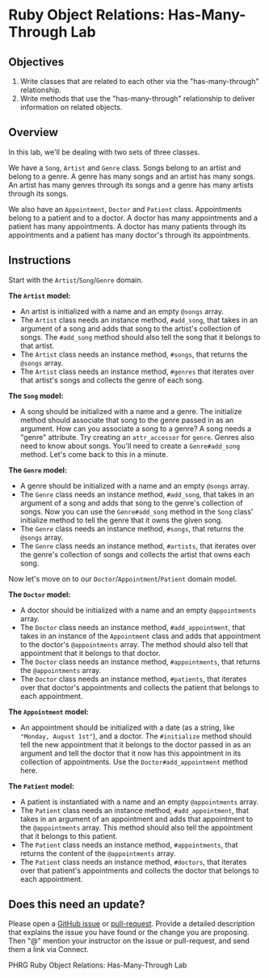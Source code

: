 # Ruby Object Relations: Has-Many-Through Lab

## Objectives

1. Write classes that are related to each other via the "has-many-through" relationship.
2. Write methods that use the "has-many-through" relationship to deliver information on related objects. 

## Overview

In this lab, we'll be dealing with two sets of three classes. 

We have a `Song`, `Artist` and `Genre` class. Songs belong to an artist and belong to a genre. A genre has many songs and an artist has many songs. An artist has many genres through its songs and a genre has many artists through its songs. 

We also have an `Appointment`, `Doctor` and `Patient` class. Appointments belong to a patient and to a doctor. A doctor has many appointments and a patient has many appointments. A doctor has many patients through its appointments and a patient has many doctor's through its appointments. 

## Instructions

Start with the `Artist`/`Song`/`Genre` domain. 

**The `Artist` model:**

* An artist is initialized with a name and an empty `@songs` array. 
* The `Artist` class needs an instance method, `#add_song`, that takes in an argument of a song and adds that song to the artist's collection of songs. The `#add_song` method should also tell the song that it belongs to that artist. 
* The `Artist` class needs an instance method, `#songs`, that returns the `@songs` array. 
* The `Artist` class needs an instance method, `#genres` that iterates over that artist's songs and collects the genre of each song. 

**The `Song` model:**

* A song should be initialized with a name and a genre. The initialize method should associate that song to the genre passed in as an argument. How can you associate a song to a genre? A song needs a "genre" attribute. Try creating an `attr_accessor` for `genre`. Genres also need to know about songs. You'll need to create a `Genre#add_song` method. Let's come back to this in a minute.  


**The `Genre` model:**

* A genre should be initialized with a name and an empty `@songs` array. 
* The `Genre` class needs an instance method, `#add_song`, that takes in an argument of a song and adds that song to the genre's collection of songs. Now you can use the `Genre#add_song` method in the `Song` class' initialize method to tell the genre that it owns the given song. 
* The `Genre` class needs an instance method, `#songs`, that returns the `@songs` array. 
* The `Genre` class needs an instance method, `#artists`, that iterates over the genre's collection of songs and collects the artist that owns each song. 

Now let's move on to our `Doctor`/`Appointment`/`Patient` domain model. 

**The `Doctor` model:**

* A doctor should be initialized with a name and an empty `@appointments` array. 
* The `Doctor` class needs an instance method, `#add_appointment`, that takes in an instance of the `Appointment` class and adds that appointment to the doctor's `@appointments` array. The method should also tell that appointment that it belongs to that doctor. 
* The `Doctor` class needs an instance method, `#appointments`, that returns the `@appointments` array. 
* The `Doctor` class needs an instance method, `#patients`, that iterates over that doctor's appointments and collects the patient that belongs to each appointment. 

**The `Appointment` model:**

* An appointment should be initialized with a date (as a string, like `"Monday, August 1st"`), and a doctor. The `#initialize` method should tell the new appointment that it belongs to the doctor passed in as an argument and tell the doctor that it now has this appointment in its collection of appointments. Use the `Doctor#add_appointment` method here. 

**The `Patient` model:**

* A patient is instantiated with a name and an empty `@appointments` array. 
* The `Patient` class needs an instance method, `#add_appointment`, that takes in an argument of an appointment and adds that appointment to the `@appointments` array. This method should also tell the appointment that it belongs to this patient. 
* The `Patient` class needs an instance method, `#appointments`, that returns the content of the `@appointments` array. 
* The `Patient` class needs an instance method, `#doctors`, that iterates over that patient's appointments and collects the doctor that belongs to each appointment. 

## Does this need an update?

Please open a [GitHub issue](https://github.com/learn-co-curriculum/phrg-ruby-objects-has-many-through-lab/issues) or [pull-request](https://github.com/learn-co-curriculum/phrg-ruby-objects-has-many-through-lab/pulls). Provide a detailed description that explains the issue you have found or the change you are proposing. Then "@" mention your instructor on the issue or pull-request, and send them a link via Connect.

<p data-visibility='hidden'>PHRG Ruby Object Relations: Has-Many-Through Lab</p>
